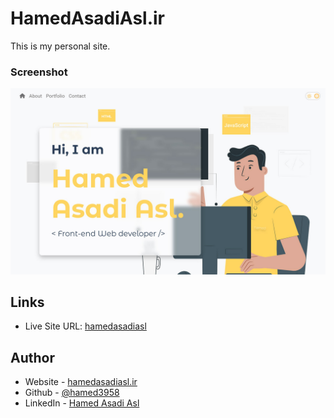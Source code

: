 # HamedAsadiAsl.ir

This is my personal site.

### Screenshot

![my personal web site](hamed-web.jpg)

## Links

- Live Site URL: [hamedasadiasl](https://hamed3958.github.io/hamed/)


## Author

- Website - [hamedasadiasl.ir](http://hamedasadiasl.ir/)
- Github - [@hamed3958](https://github.com/hamed3958)
- LinkedIn - [Hamed Asadi Asl](https://www.linkedin.com/in/hamed-asadi-asl/)
